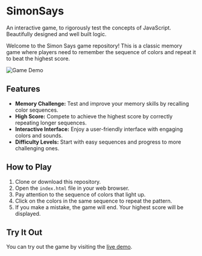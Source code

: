 # SimonSays
An interactive game, to rigorously test the concepts of JavaScript. Beautifully designed and well built logic.

Welcome to the Simon Says game repository! This is a classic memory game where players need to remember the sequence of colors and repeat it to beat the highest score.

![Game Demo](assets/screenshot) <!-- Replace with a link to a demo GIF or screenshot -->

## Features

- **Memory Challenge:** Test and improve your memory skills by recalling color sequences.
- **High Score:** Compete to achieve the highest score by correctly repeating longer sequences.
- **Interactive Interface:** Enjoy a user-friendly interface with engaging colors and sounds.
- **Difficulty Levels:** Start with easy sequences and progress to more challenging ones.

## How to Play

1. Clone or download this repository.
2. Open the `index.html` file in your web browser.
3. Pay attention to the sequence of colors that light up.
4. Click on the colors in the same sequence to repeat the pattern.
5. If you make a mistake, the game will end. Your highest score will be displayed.

## Try It Out

You can try out the game by visiting the [live demo](https://your-demo-link-here.com).
